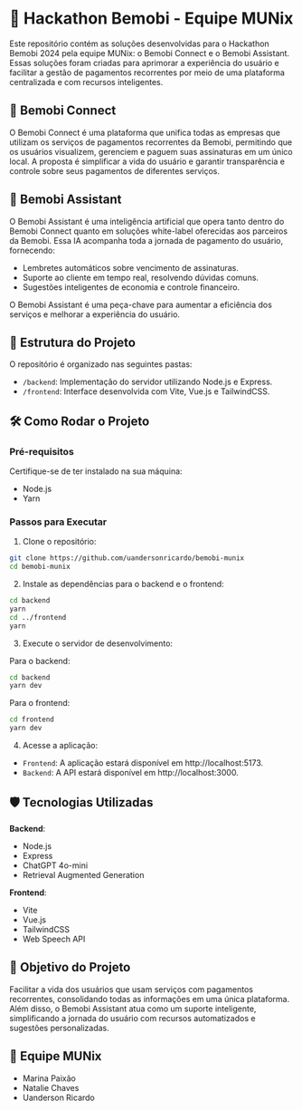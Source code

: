 # 📱 Hackathon Bemobi - Equipe MUNix

Este repositório contém as soluções desenvolvidas para o Hackathon Bemobi 2024 pela equipe MUNix: o Bemobi Connect e o Bemobi Assistant. Essas soluções foram criadas para aprimorar a experiência do usuário e facilitar a gestão de pagamentos recorrentes por meio de uma plataforma centralizada e com recursos inteligentes.

## 🔗 Bemobi Connect

O Bemobi Connect é uma plataforma que unifica todas as empresas que utilizam os serviços de pagamentos recorrentes da Bemobi, permitindo que os usuários visualizem, gerenciem e paguem suas assinaturas em um único local. A proposta é simplificar a vida do usuário e garantir transparência e controle sobre seus pagamentos de diferentes serviços.

## 🤖 Bemobi Assistant

O Bemobi Assistant é uma inteligência artificial que opera tanto dentro do Bemobi Connect quanto em soluções white-label oferecidas aos parceiros da Bemobi.
Essa IA acompanha toda a jornada de pagamento do usuário, fornecendo:

- Lembretes automáticos sobre vencimento de assinaturas.
- Suporte ao cliente em tempo real, resolvendo dúvidas comuns.
- Sugestões inteligentes de economia e controle financeiro.

O Bemobi Assistant é uma peça-chave para aumentar a eficiência dos serviços e melhorar a experiência do usuário.

## 📂 Estrutura do Projeto

O repositório é organizado nas seguintes pastas:

- `/backend`: Implementação do servidor utilizando Node.js e Express.
- `/frontend`: Interface desenvolvida com Vite, Vue.js e TailwindCSS.

## 🛠 Como Rodar o Projeto

### Pré-requisitos

Certifique-se de ter instalado na sua máquina:

- Node.js
- Yarn

### Passos para Executar

1. Clone o repositório:

```bash
git clone https://github.com/uandersonricardo/bemobi-munix
cd bemobi-munix
```

2. Instale as dependências para o backend e o frontend:

```bash
cd backend
yarn
cd ../frontend
yarn
```

3. Execute o servidor de desenvolvimento:

Para o backend:

```bash
cd backend
yarn dev
```

Para o frontend:

```bash
cd frontend
yarn dev
```

4. Acesse a aplicação:

- `Frontend`: A aplicação estará disponível em http://localhost:5173.
- `Backend`: A API estará disponível em http://localhost:3000.

## 🛡 Tecnologias Utilizadas

**Backend**:
- Node.js
- Express
- ChatGPT 4o-mini
- Retrieval Augmented Generation

**Frontend**:
- Vite
- Vue.js
- TailwindCSS
- Web Speech API

## 🎯 Objetivo do Projeto

Facilitar a vida dos usuários que usam serviços com pagamentos recorrentes, consolidando todas as informações em uma única plataforma. Além disso, o Bemobi Assistant atua como um suporte inteligente, simplificando a jornada do usuário com recursos automatizados e sugestões personalizadas.

## 👥 Equipe MUNix

- Marina Paixão
- Natalie Chaves
- Uanderson Ricardo
